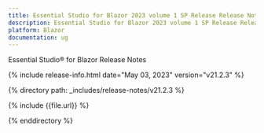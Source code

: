 ```yaml
---
title: Essential Studio for Blazor 2023 volume 1 SP Release Release Notes  
description: Essential Studio for Blazor 2023 volume 1 SP Release Release Notes  
platform: Blazor
documentation: ug
---
```


Essential Studio&reg; for Blazor  Release Notes  

{% include release-info.html date="May 03, 2023"   version="v21.2.3" %} 

{% directory path: _includes/release-notes/v21.2.3 %}

{% include {{file.url}} %}

{% enddirectory %}